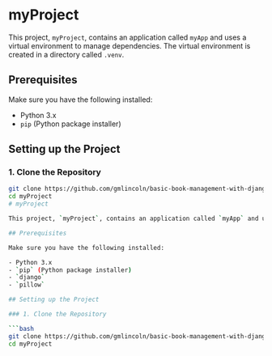 # myProject

This project, `myProject`, contains an application called `myApp` and uses a virtual environment to manage dependencies. The virtual environment is created in a directory called `.venv`.

## Prerequisites

Make sure you have the following installed:

- Python 3.x
- `pip` (Python package installer)

## Setting up the Project

### 1. Clone the Repository

```bash
git clone https://github.com/gmlincoln/basic-book-management-with-django
cd myProject
# myProject

This project, `myProject`, contains an application called `myApp` and uses a virtual environment to manage dependencies. The virtual environment is created in a directory called `.venv`.

## Prerequisites

Make sure you have the following installed:

- Python 3.x
- `pip` (Python package installer)
- `django` 
- `pillow` 

## Setting up the Project

### 1. Clone the Repository

```bash
git clone https://github.com/gmlincoln/basic-book-management-with-django
cd myProject
